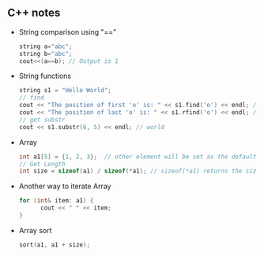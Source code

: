 ## C++ notes

- String comparison using "=="
  ```c++
  string a="abc";
  string b="abc";
  cout<<(a==b); // Output is 1
  ```
- String functions
  ```c++
  string s1 = "Hello World";
  // find
  cout << "The position of first 'o' is: " << s1.find('o') << endl; // 4
  cout << "The position of last 'o' is: " << s1.rfind('o') << endl; // 7
  // get substr
  cout << s1.substr(6, 5) << endl; // world
  ```
- Array
  ```c++
  int a1[5] = {1, 2, 3};  // other element will be set as the default value
  // Get Length
  int size = sizeof(a1) / sizeof(*a1); // sizeof(*a1) returns the size of the first element of the array, which in this case is the size of an integer
  ```
- Another way to iterate Array
  ```c++
  for (int& item: a1) {
        cout << " " << item;
  }
  ```
- Array sort
  ```c++
  sort(a1, a1 + size);
  ```
